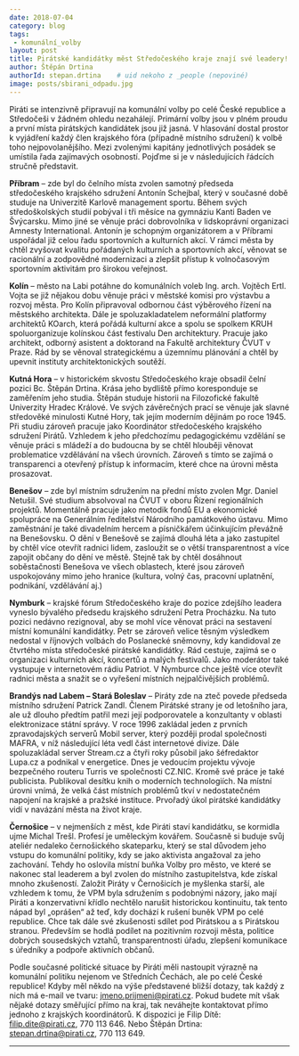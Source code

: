```yaml
---
date: 2018-07-04
category: blog
tags:
 - komunální_volby
layout: post
title: Pirátské kandidátky měst Středočeského kraje znají své leadery!
author: Štěpán Drtina
authorId: stepan.drtina    # uid nekoho z _people (nepoviné)
image: posts/sbirani_odpadu.jpg
---
```


Piráti se intenzivně připravují na komunální volby po celé České republice a Středočeši v žádném ohledu nezahálejí. Primární volby jsou v plném proudu a první místa pirátských kandidátek jsou již jasná. V hlasování dostal prostor k vyjádření každý člen krajského fóra (případně místního sdružení) k volbě toho nejpovolanějšího. Mezi zvolenými kapitány jednotlivých posádek se umístila řada zajímavých osobností. Pojďme si je v následujících řádcích stručně představit.

**Příbram** – zde byl do čelního místa zvolen samotný předseda středočeského krajského sdružení Antonín Schejbal, který v současné době studuje na Univerzitě Karlově management sportu. Během svých středoškolských studií pobýval i tři měsíce na gymnáziu Kanti Baden ve Švýcarsku. Mimo jiné se věnuje práci dobrovolníka v lidskoprávní organizaci Amnesty International. Antonín je schopným organizátorem a v Příbrami uspořádal již celou řadu sportovních a kulturních akcí. V rámci města by chtěl zvyšovat kvalitu pořádaných kulturních a sportovních akcí, věnovat se racionální a zodpovědné modernizaci a zlepšit přístup k volnočasovým sportovním aktivitám pro širokou veřejnost.

**Kolín** – město na Labi potáhne do komunálních voleb Ing. arch. Vojtěch Ertl. Vojta se již nějakou dobu věnuje práci v městské komisi pro výstavbu a rozvoj města. Pro Kolín připravoval odbornou část výběrového řízení na městského architekta. Dále je spoluzakladatelem neformální platformy architektů KOarch, která pořádá kulturní akce a spolu se spolkem KRUH spoluorganizuje kolínskou část festivalu Den architektury. Pracuje jako architekt, odborný asistent a doktorand na Fakultě architektury ČVUT v Praze. Rád by se věnoval strategickému a územnímu plánování a chtěl by upevnit instituty architektonických soutěží.

**Kutná Hora** – v historickém skvostu Středočeského kraje obsadil čelní pozici Bc. Štěpán Drtina. Krása jeho bydliště přímo koresponduje se zaměřením jeho studia. Štěpán studuje historii na Filozofické fakultě Univerzity Hradec Králové. Ve svých závěrečných prací se věnuje jak slavné středověké minulosti Kutné Hory, tak jejím moderním dějinám po roce 1945. Při studiu zároveň pracuje jako Koordinátor středočeského krajského sdružení Pirátů. Vzhledem k jeho předchozímu pedagogickému vzdělání se věnuje práci s mládeží a do budoucna by se chtěl hlouběji věnovat problematice vzdělávání na všech úrovních. Zároveň s tímto se zajímá o transparenci a otevřený přístup k informacím, které chce na úrovni města prosazovat.

**Benešov** – zde byl místním sdružením na přední místo zvolen Mgr. Daniel Netušil. Své studium absolvoval na ČVUT v oboru Řízení regionálních projektů. Momentálně pracuje jako metodik fondů EU a ekonomické spolupráce na Generálním ředitelství Národního památkového ústavu. Mimo zaměstnání je také divadelním hercem a písničkářem účinkujícím převážně na Benešovsku. O dění v Benešově se zajímá dlouhá léta a jako zastupitel by chtěl více otevřít radnici lidem, zasloužit se o větší transparentnost a více zapojit občany do dění ve městě. Stejně tak by chtěl dosáhnout soběstačnosti Benešova ve všech oblastech, které jsou zároveň uspokojovány mimo jeho hranice (kultura, volný čas, pracovní uplatnění, podnikání, vzdělávání aj.)

**Nymburk** – krajské fórum Středočeského kraje do pozice zdejšího leadera vyneslo bývalého předsedu krajského sdružení Petra Procházku. Na tuto pozici nedávno rezignoval, aby se mohl více věnovat práci na sestavení místní komunální kandidátky. Petr se zároveň velice těsným výsledkem nedostal v říjnových volbách do Poslanecké sněmovny, kdy kandidoval ze čtvrtého místa středočeské pirátské kandidátky. Rád cestuje, zajímá se o organizaci kulturních akcí, koncertů a malých festivalů. Jako moderátor také vystupuje v internetovém rádiu Patriot. V Nymburce chce ještě více otevřít radnici města a snažit se o vyřešení místních nejpalčivějších problémů.
	
**Brandýs nad Labem – Stará Boleslav** – Piráty zde na zteč povede předseda místního sdružení Patrick Zandl. Členem Pirátské strany je od letošního jara, ale už dlouho předtím patřil mezi její podporovatele a konzultanty v oblasti elektronizace státní správy. V roce 1996 zakládal jeden z prvních zpravodajských serverů Mobil server, který později prodal společnosti MAFRA, v níž následující léta vedl část internetové divize. Dále spoluzakládal server Stream.cz a čtyři roky působil jako šéfredaktor Lupa.cz a podnikal v energetice. Dnes je vedoucím projektu vývoje bezpečného routeru Turris ve společnosti CZ.NIC. Kromě své práce je také publicista. Publikoval desítku knih o moderních technologiích. Na místní úrovni vnímá, že velká část místních problémů tkví v nedostatečném napojení na krajské a pražské instituce. Prvořadý úkol pirátské kandidátky vidí v navázání města na život kraje.
	
**Černošice** – v nejmenších z měst, kde Piráti staví kandidátku, se kormidla ujme Michal Trešl. Profesí je uměleckým kovářem. Současně si buduje svůj ateliér nedaleko černošického skateparku, který se stal důvodem jeho vstupu do komunální politiky, kdy se jako aktivista angažoval za jeho zachování. Tehdy ho oslovila místní buňka Volby pro město, ve které se nakonec stal leaderem a byl zvolen do místního zastupitelstva, kde získal mnoho zkušeností. Založit Piráty v Černošicích je myšlenka starší, ale vzhledem k tomu, že VPM byla sdružením s podobnými názory, jako mají Piráti a konzervativní křídlo nechtělo narušit historickou kontinuitu, tak tento nápad byl „oprášen“ až teď, kdy dochází k rušení buněk VPM po celé republice. Chce tak dále své zkušenosti sdílet pod Pirátskou a s Pirátskou stranou. Především se hodlá podílet na pozitivním rozvoji města, politice dobrých sousedských vztahů, transparentnosti úřadu, zlepšení komunikace s úředníky a podpoře aktivních občanů.
	
  Podle současné politické situace by Piráti měli nastoupit výrazně na komunální politiku nejenom ve Středních Čechách, ale po celé České republice! Kdyby měl někdo na výše představené bližší dotazy, tak každý z nich má e-mail ve tvaru: jmeno.prijmeni@pirati.cz. Pokud budete mít však nějaké dotazy směřující přímo na kraj, tak neváhejte kontaktovat přímo jednoho z krajských koordinátorů. K dispozici je Filip Dítě: filip.dite@pirati.cz, 770 113 646. Nebo Štěpán Drtina: stepan.drtina@pirati.cz, 770 113 649.


- - -
